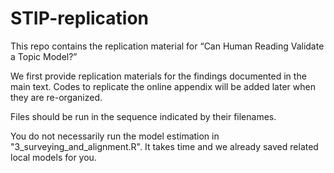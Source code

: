 # STIP-replication

This repo contains the replication material for “Can Human Reading Validate a Topic Model?”

We first provide replication materials for the findings documented in the main text. Codes to replicate the online appendix will be added later when they are re-organized.

Files should be run in the sequence indicated by their filenames.

You do not necessarily run the model estimation in "3_surveying_and_alignment.R". It takes time and we already saved related local models for you. 